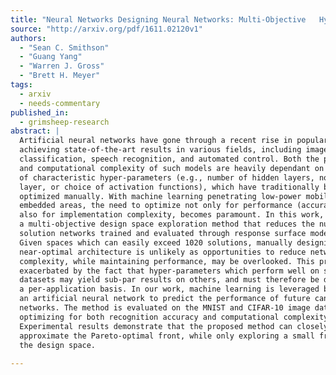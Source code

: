 ```yaml
---
title: "Neural Networks Designing Neural Networks: Multi-Objective   Hyper-Parameter Optimization"
source: "http://arxiv.org/pdf/1611.02120v1"
authors:
  - "Sean C. Smithson"
  - "Guang Yang"
  - "Warren J. Gross"
  - "Brett H. Meyer"
tags:
  - arxiv
  - needs-commentary
published_in:
  - grimsheep-research
abstract: |
  Artificial neural networks have gone through a recent rise in popularity,
  achieving state-of-the-art results in various fields, including image
  classification, speech recognition, and automated control. Both the performance
  and computational complexity of such models are heavily dependant on the design
  of characteristic hyper-parameters (e.g., number of hidden layers, nodes per
  layer, or choice of activation functions), which have traditionally been
  optimized manually. With machine learning penetrating low-power mobile and
  embedded areas, the need to optimize not only for performance (accuracy), but
  also for implementation complexity, becomes paramount. In this work, we present
  a multi-objective design space exploration method that reduces the number of
  solution networks trained and evaluated through response surface modelling.
  Given spaces which can easily exceed 1020 solutions, manually designing a
  near-optimal architecture is unlikely as opportunities to reduce network
  complexity, while maintaining performance, may be overlooked. This problem is
  exacerbated by the fact that hyper-parameters which perform well on specific
  datasets may yield sub-par results on others, and must therefore be designed on
  a per-application basis. In our work, machine learning is leveraged by training
  an artificial neural network to predict the performance of future candidate
  networks. The method is evaluated on the MNIST and CIFAR-10 image datasets,
  optimizing for both recognition accuracy and computational complexity.
  Experimental results demonstrate that the proposed method can closely
  approximate the Pareto-optimal front, while only exploring a small fraction of
  the design space.
  
---
```

